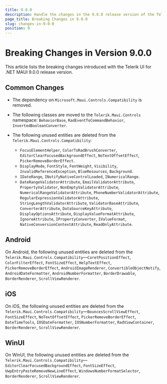 ```yaml
---
title: 9.0.0
description: Handle the changes in the 9.0.0 release version of the Telerik UI for .NET MAUI components.
page_title: Breaking Changes in 9.0.0
slug: changes-in-9-0-0
position: 9
---
```


# Breaking Changes in Version 9.0.0

This article lists the breaking changes introduced with the Telerik UI for .NET MAUI 9.0.0 release version.

## Common Changes

* The dependency on `Microsoft.Maui.Controls.Compatibility` is removed.

* The following classes are moved to the `Telerik.Maui.Controls` namespace: `BehaviorBase`, `RadEventToCommandBehavior`, `InvertedBooleanConverter`.

* The following unused entities are deleted from the `Telerik.Maui.Controls.Compatibility`:

    * `FocusElementHelper`, `ColorToRadBrushConverter`, `EditorClearFocusedBackgroundEffect`, `NoTextOffsetEffect`, `PickerRemoveBorderEffect`.
    * `DisplayMode`, `FontStyle`, `FontWeight`, `Visibility`, `InvalidReferenceException`, `BlueResources`, `Background`.
    * `IDateRange`, `INotifyNativeControlLoaded`, `INumericalRange`.
    * `DateRangeValidatorAttribute`, `EmailValidatorAttribute`, `PropertyValidator`, `NonEmptyValidatorAttribute`, `NumericalRangeValidatorAttribute`, `PhoneNumberValidatorAttribute`, `RegularExpressionValidatorAttribute`, `StringLengthValidatorAttribute`, `ValidatorBaseAttribute`, `ConverterAttribute`, `DataSourceKeyAttribute`, `DisplayOptionsAttribute`, `DisplayValueFormatAttribute`, `IgnoreAttribute`, `IPropertyConverter`, `IValueFormat`, `NativeConversionContextAttribute`, `ReadOnlyAttribute`.

## Android

On Android, the following unused entities are deleted from the `Telerik.Maui.Controls.Compatibility`&mdash;`CaretPositionEffect`, `ColorFilterEffect`, `FontSizeEffect`, `HelpTextEffect`, `PickerRemoveBorderEffect`, `AndroidImageRenderer`, `ConvertibleObjectNotify`, `AndroidDateFormatter`, `AndroidNumberFormatter`, `BorderDrawable`, `BorderRenderer`, `ScrollViewRenderer`.

## iOS

On iOS, the following unused entities are deleted from the `Telerik.Maui.Controls.Compatibility`&mdash;`BouncesScrollViewEffect`, `FontSizeEffect`, `NoTextOffsetEffect`, `PickerRemoveBorderEffect`, `DateTimeTools`, `IOSDateFormatter`, `IOSNumberFormatter`, `RadViewContainer`, `BorderRenderer`, `ScrollViewRenderer`.

## WinUI

On WinUI, the following unused entities are deleted from the `Telerik.Maui.Controls.Compatibility`&mdash;`EditorClearFocusedBackgroundEffect`, `FontSizeEffect`, `UwpEntryPasteRemoveNewLineEffect`, `WindowsNumberFormatSelector`, `BorderRenderer`, `ScrollViewRenderer`.